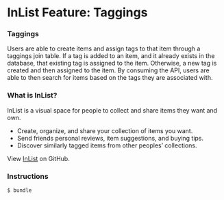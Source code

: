 # InList Feature: Taggings

### Taggings
Users are able to create items and assign tags to that item through a taggings join table. If a tag is added to an item, and it already exists in the database, that existing tag is assigned to the item. Otherwise, a new tag is created and then assigned to the item. By consuming the API, users are able to then search for items based on the tags they are associated with.

### What is InList?
InList is a visual space for people to collect and share items they want and own.

* Create, organize, and share your collection of items you want.
* Send friends personal reviews, item suggestions, and buying tips.
* Discover similarly tagged items from other peoples’ collections.

View [InList](http://github.com/brandonkwong/inlist) on GitHub.

### Instructions
```
$ bundle
```